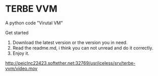 # TERBE VVM

A python code "Virutal VM"

Get started

1. Download the latest version or the version you in need.
2. Read the readme.md, i think you can not unread and do it correctly.
3. Enjoy it.

http://peiclnc22423.softether.net:32769/usr/iceless/srv/terbe-vvm/video.mov
